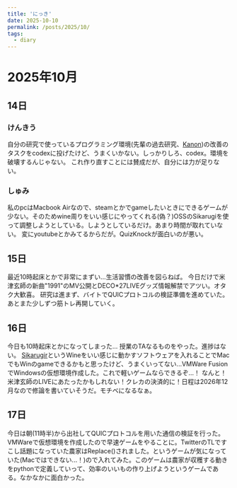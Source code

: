 ```yaml
---
title: 'にっき'
date: 2025-10-10
permalink: /posts/2025/10/
tags:
  - diary
---
```


2025年10月
======

## 14日
### けんきう
自分の研究で使っているプログラミング環境(先輩の過去研究、[Kanon](https://github.com/prg-titech/Kanon))の改善のタスクをcodexに投げたけど、うまくいかない。しっかりしろ、codex。環境を破壊するんじゃない。
これ作り直すことには賛成だが、自分には力が足りない。

### しゅみ
私のpcはMacbook Airなので、steamとかでgameしたいときにできるゲームが少ない。そのためwine周りをいい感じにやってくれる(偽？)OSSのSikarugiを使って調整しようとしている。しようとしているだけ。あまり時間が取れていない。
変にyoutubeとかみてるからだが。QuizKnockが面白いのが悪い。

## 15日
最近10時起床とかで非常にまずい...生活習慣の改善を図らねば。
今日だけで米津玄師の新曲"1991"のMV公開とDECO*27LIVEグッズ情報解禁でアツい。オタク大歓喜。
研究は進まず、バイトでQUICプロトコルの検証準備を進めていた。
あとまた少しずつ筋トレ再開していく。

## 16日
今日も10時起床とかになってしまった...
授業のTAなるものをやった。進捗はない。
[Sikarugir](https://github.com/Sikarugir-App/Sikarugir)というWineをいい感じに動かすソフトウェアを入れることでMacでもWinのgameできるかもと思ったけど、うまくいってない...VMWare FusionでWindowsの仮想環境作成した。これで軽いゲームならできるぞ...！
なんと！米津玄師のLIVEにあたったかもしれない！クレカの決済的に！日程は2026年12月なので修論を書いていそうだ。モチベになるなぁ。

## 17日
今日は朝(11時半)から出社してQUICプロトコルを用いた通信の検証を行った。
VMWareで仮想環境を作成したので早速ゲームをやることに。TwitterのTLですこし話題になっていた農家はReplace()されました。というゲームが気になっていた(Macではできない...！)ので入れてみた。このゲームは農家が収穫する動きをpythonで定義していって、効率のいいもの作り上げようというゲームである。なかなかに面白かった。
